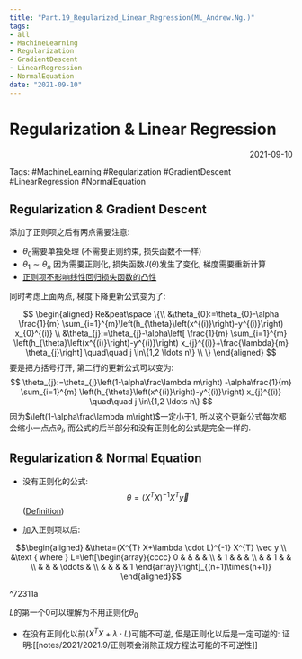 ```yaml
---
title: "Part.19_Regularized_Linear_Regression(ML_Andrew.Ng.)"
tags:
- all
- MachineLearning
- Regularization
- GradientDescent
- LinearRegression
- NormalEquation
date: "2021-09-10"
---
```

# Regularization & Linear Regression

<div align="right"> 2021-09-10</div>

Tags: #MachineLearning #Regularization #GradientDescent #LinearRegression #NormalEquation 

## Regularization & Gradient Descent
添加了正则项之后有两点需要注意:
- $\theta_0$需要单独处理 (不需要正则约束, 损失函数不一样)
- $\theta_1 \sim \theta_n$ 因为需要正则化, 损失函数$J(\theta)$发生了变化, 梯度需要重新计算
- [正则项不影响线性回归损失函数的凸性](notes/2021/2021.9/正则项不影响线性回归损失函数的凸性.md)

同时考虑上面两点, 梯度下降更新公式变为了: 

$$
\begin{aligned}
Re&peat\space \{\\
&\theta_{0}:=\theta_{0}-\alpha \frac{1}{m} \sum_{i=1}^{m}\left(h_{\theta}\left(x^{(i)}\right)-y^{(i)}\right) x_{0}^{(i)} \\
&\theta_{j}:=\theta_{j}-\alpha\left[ \frac{1}{m} \sum_{i=1}^{m}
\left(h_{\theta}\left(x^{(i)}\right)-y^{(i)}\right) x_{j}^{(i)}+\frac{\lambda}{m} \theta_{j}\right]
\quad\quad j \in\{1,2 \ldots n\}
\\ \}
\end{aligned}
$$
要是把方括号打开, 第二行的更新公式可以变为:
$$
\theta_{j}:=\theta_{j}\left(1-\alpha\frac\lambda m\right)
-\alpha\frac{1}{m} \sum_{i=1}^{m}
\left(h_{\theta}\left(x^{(i)}\right)-y^{(i)}\right) x_{j}^{(i)}
\quad\quad j \in\{1,2 \ldots n\}
$$
因为$\left(1-\alpha\frac\lambda m\right)$一定小于1, 所以这个更新公式每次都会缩小一点点$\theta_i$, 而公式的后半部分和没有正则化的公式是完全一样的.


## Regularization & Normal Equation
- 没有正则化的公式:	
$$
	\theta=\left(X^{T} X\right)^{-1} X^{T} \vec{y}	
$$
([Definition](notes/2021/2021.8/Part.9_Normal_Equation(ML_Andrew.Ng.).md#Definition))

- 加入正则项以后: 

$$\begin{aligned}
&\theta=(X^{T} X+\lambda \cdot L)^{-1} X^{T} \vec y \\
&\text { where } L=\left[\begin{array}{cccc}
0 & & & & \\
& 1 & & & \\
& & 1 & & \\
& & & \ddots & \\
& & & & 1
\end{array}\right]_{(n+1)\times(n+1)}
\end{aligned}$$

^72311a

$L$的第一个0可以理解为不用正则化$\theta_0$

- 在没有正则化以前$(X^{T} X+\lambda \cdot L)$可能不可逆, 但是正则化以后是一定可逆的:
	证明:[[notes/2021/2021.9/正则项会消除正规方程法可能的不可逆性]] 


